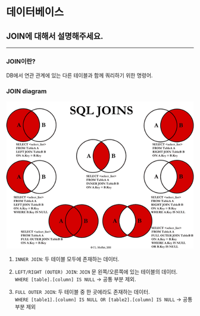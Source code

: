 # 데이터베이스

## JOIN에 대해서 설명해주세요.

---

### JOIN이란?

DB에서 연관 관계에 있는 다른 테이블과 함께 쿼리하기 위한 명령어.

### JOIN diagram

![SQL JOIN diagram.png](img.png)

1. `INNER JOIN`: 두 테이블 모두에 존재하는 데이터.


2. `LEFT/RIGHT (OUTER) JOIN`: `JOIN` 문 왼쪽/오른쪽에 있는 테이블의 데이터.  
`WHERE [table].[column] IS NULL` -> 공통 부분 제외.


3. `FULL OUTER JOIN`: 두 테이블 중 한 곳에라도 존재하는 데이터.  
`WHERE [table1].[column] IS NULL OR [table2].[column] IS NULL` -> 공통 부분 제외

